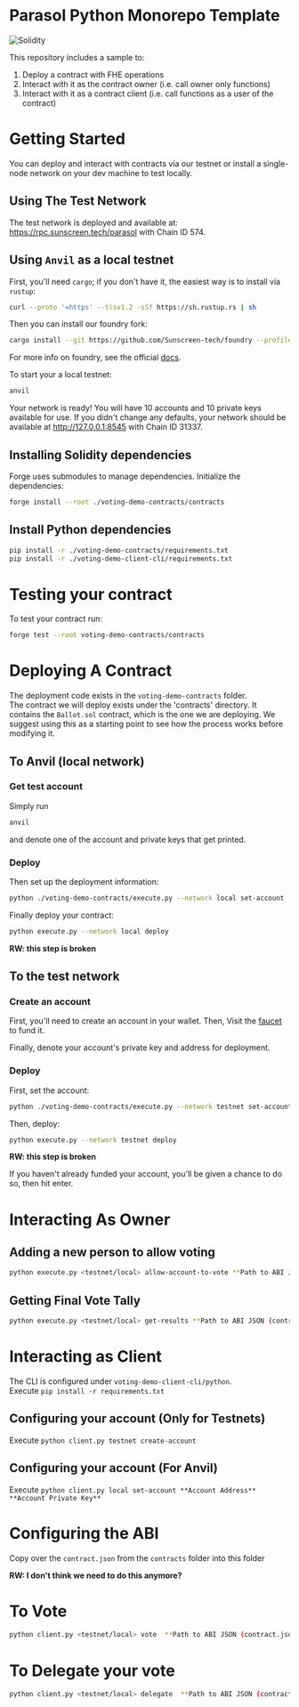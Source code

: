 # Parasol Python Monorepo Template
![Solidity](https://github.com/Sunscreen-tech/hackathon-python/workflows/Solidity/badge.svg)

This repository includes a sample to:
1. Deploy a contract with FHE operations
2. Interact with it as the contract owner (i.e. call owner only functions)
3. Interact with it as a contract client (i.e. call functions as a user of the contract)

# Getting Started
You can deploy and interact with contracts via our testnet or install a single-node network on your dev machine to test locally.
## Using The Test Network
The test network is deployed and available at: https://rpc.sunscreen.tech/parasol with Chain ID 574.
## Using `Anvil` as a local testnet
First, you'll need `cargo`; if you don't have it, the easiest way is to install via `rustup`:

```sh
curl --proto '=https' --tlsv1.2 -sSf https://sh.rustup.rs | sh
```

Then you can install our foundry fork:

```sh
cargo install --git https://github.com/Sunscreen-tech/foundry --profile local forge cast anvil
```

For more info on foundry, see the official
[docs](https://book.getfoundry.sh/).

To start your a local testnet:

```sh
anvil
```

Your network is ready! You will have 10 accounts and 10 private keys available for use. If you didn't change any defaults, your network should be available at http://127.0.0.1:8545 with Chain ID 31337.

## Installing Solidity dependencies
Forge uses submodules to manage dependencies. Initialize the dependencies:

```bash
forge install --root ./voting-demo-contracts/contracts
```

## Install Python dependencies
```bash
pip install -r ./voting-demo-contracts/requirements.txt
pip install -r ./voting-demo-client-cli/requirements.txt
```

# Testing your contract
To test your contract run:
```sh
forge test --root voting-demo-contracts/contracts
```

# Deploying A Contract
The deployment code exists in the `voting-demo-contracts` folder. <br/>
The contract we will deploy exists under the 'contracts' directory. It contains the `Ballot.sol` contract, which is the one we are deploying. We suggest using this as a starting point to see how the process works before modifying it.

## To Anvil (local network)
### Get test account
Simply run
```bash
anvil
```
and denote one of the account and private keys that get printed.

### Deploy

Then set up the deployment information:
```bash
python ./voting-demo-contracts/execute.py --network local set-account --address **Account Address** --private_key **Account Private Key**
```

Finally deploy your contract:
```bash
python execute.py --network local deploy
```
**RW: this step is broken**

## To the test network
### Create an account
First, you'll need to create an account in your wallet. Then, Visit the [faucet](https://faucet.sunscreen.tech/) to fund it.

Finally, denote your account's private key and address for deployment.

### Deploy
First, set the account:
```bash
python ./voting-demo-contracts/execute.py --network testnet set-account --address **Account Address** --private_key **Account Private Key**
```

Then, deploy:
```bash
python execute.py --network testnet deploy
```

**RW: this step is broken**

If you haven't already funded your account, you'll be given a chance to do so, then hit enter.

# Interacting As Owner
## Adding a new person to allow voting
```bash
python execute.py <testnet/local> allow-account-to-vote **Path to ABI JSON (contract.json)**  **Account to allow to vote**
```

## Getting Final Vote Tally
```bash
python execute.py <testnet/local> get-results **Path to ABI JSON (contract.json)**
```

# Interacting as Client
The CLI is configured under `voting-demo-client-cli/python`. <br/>
Execute `pip install -r requirements.txt`
## Configuring your account (Only for Testnets)
Execute `python client.py testnet create-account`
## Configuring your account (For Anvil)
Execute `python client.py local set-account **Account Address** **Account Private Key**`


# Configuring the ABI
Copy over the `contract.json` from the `contracts` folder into this folder

**RW: I don't think we need to do this anymore?**

# To Vote
```bash
python client.py <testnet/local> vote  **Path to ABI JSON (contract.json)**
```

# To Delegate your vote
```bash
python client.py <testnet/local> delegate  **Path to ABI JSON (contract.json)** **Account to delegate to**
```
